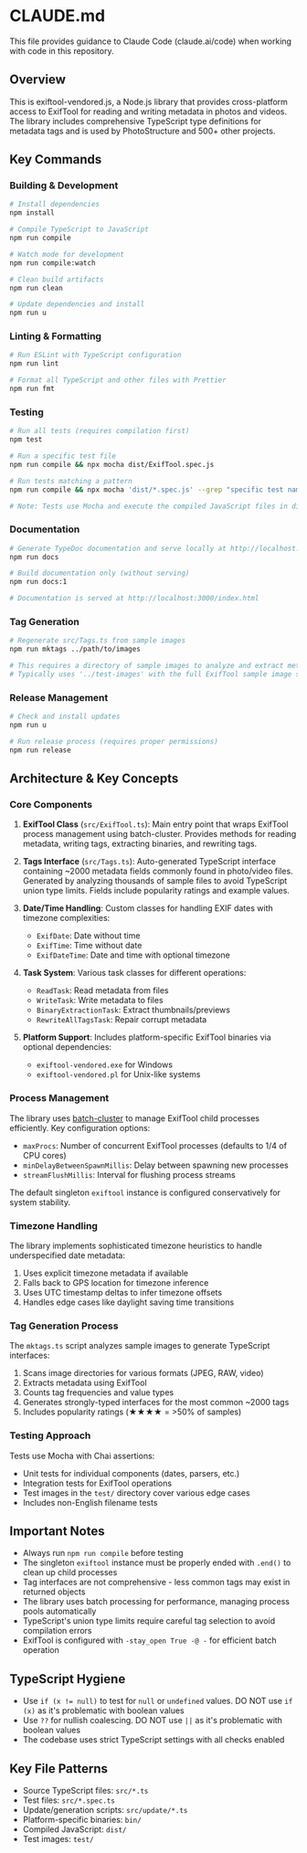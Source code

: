 # CLAUDE.md

This file provides guidance to Claude Code (claude.ai/code) when working with code in this repository.

## Overview

This is exiftool-vendored.js, a Node.js library that provides cross-platform access to ExifTool for reading and writing metadata in photos and videos. The library includes comprehensive TypeScript type definitions for metadata tags and is used by PhotoStructure and 500+ other projects.

## Key Commands

### Building & Development

```bash
# Install dependencies
npm install

# Compile TypeScript to JavaScript
npm run compile

# Watch mode for development
npm run compile:watch

# Clean build artifacts
npm run clean

# Update dependencies and install
npm run u
```

### Linting & Formatting

```bash
# Run ESLint with TypeScript configuration
npm run lint

# Format all TypeScript and other files with Prettier
npm run fmt
```

### Testing

```bash
# Run all tests (requires compilation first)
npm test

# Run a specific test file
npm run compile && npx mocha dist/ExifTool.spec.js

# Run tests matching a pattern
npm run compile && npx mocha 'dist/*.spec.js' --grep "specific test name"

# Note: Tests use Mocha and execute the compiled JavaScript files in dist/
```

### Documentation

```bash
# Generate TypeDoc documentation and serve locally at http://localhost:3000
npm run docs

# Build documentation only (without serving)
npm run docs:1

# Documentation is served at http://localhost:3000/index.html
```

### Tag Generation

```bash
# Regenerate src/Tags.ts from sample images
npm run mktags ../path/to/images

# This requires a directory of sample images to analyze and extract metadata tags
# Typically uses '../test-images' with the full ExifTool sample image suite
```

### Release Management

```bash
# Check and install updates
npm run u

# Run release process (requires proper permissions)
npm run release
```

## Architecture & Key Concepts

### Core Components

1. **ExifTool Class** (`src/ExifTool.ts`): Main entry point that wraps ExifTool process management using batch-cluster. Provides methods for reading metadata, writing tags, extracting binaries, and rewriting tags.

2. **Tags Interface** (`src/Tags.ts`): Auto-generated TypeScript interface containing ~2000 metadata fields commonly found in photo/video files. Generated by analyzing thousands of sample files to avoid TypeScript union type limits. Fields include popularity ratings and example values.

3. **Date/Time Handling**: Custom classes for handling EXIF dates with timezone complexities:
   - `ExifDate`: Date without time
   - `ExifTime`: Time without date
   - `ExifDateTime`: Date and time with optional timezone

4. **Task System**: Various task classes for different operations:
   - `ReadTask`: Read metadata from files
   - `WriteTask`: Write metadata to files
   - `BinaryExtractionTask`: Extract thumbnails/previews
   - `RewriteAllTagsTask`: Repair corrupt metadata

5. **Platform Support**: Includes platform-specific ExifTool binaries via optional dependencies:
   - `exiftool-vendored.exe` for Windows
   - `exiftool-vendored.pl` for Unix-like systems

### Process Management

The library uses [batch-cluster](https://photostructure.github.io/batch-cluster.js/) to manage ExifTool child processes efficiently. Key configuration options:

- `maxProcs`: Number of concurrent ExifTool processes (defaults to 1/4 of CPU cores)
- `minDelayBetweenSpawnMillis`: Delay between spawning new processes
- `streamFlushMillis`: Interval for flushing process streams

The default singleton `exiftool` instance is configured conservatively for system stability.

### Timezone Handling

The library implements sophisticated timezone heuristics to handle underspecified date metadata:

1. Uses explicit timezone metadata if available
2. Falls back to GPS location for timezone inference
3. Uses UTC timestamp deltas to infer timezone offsets
4. Handles edge cases like daylight saving time transitions

### Tag Generation Process

The `mktags.ts` script analyzes sample images to generate TypeScript interfaces:

1. Scans image directories for various formats (JPEG, RAW, video)
2. Extracts metadata using ExifTool
3. Counts tag frequencies and value types
4. Generates strongly-typed interfaces for the most common ~2000 tags
5. Includes popularity ratings (★★★★ = >50% of samples)

### Testing Approach

Tests use Mocha with Chai assertions:

- Unit tests for individual components (dates, parsers, etc.)
- Integration tests for ExifTool operations
- Test images in the `test/` directory cover various edge cases
- Includes non-English filename tests

## Important Notes

- Always run `npm run compile` before testing
- The singleton `exiftool` instance must be properly ended with `.end()` to clean up child processes
- Tag interfaces are not comprehensive - less common tags may exist in returned objects
- The library uses batch processing for performance, managing process pools automatically
- TypeScript's union type limits require careful tag selection to avoid compilation errors
- ExifTool is configured with `-stay_open True -@ -` for efficient batch operation

## TypeScript Hygiene

- Use `if (x != null)` to test for `null` or `undefined` values. DO NOT use `if (x)` as it's problematic with boolean values
- Use `??` for nullish coalescing. DO NOT use `||` as it's problematic with boolean values
- The codebase uses strict TypeScript settings with all checks enabled

## Key File Patterns

- Source TypeScript files: `src/*.ts`
- Test files: `src/*.spec.ts`
- Update/generation scripts: `src/update/*.ts`
- Platform-specific binaries: `bin/`
- Compiled JavaScript: `dist/`
- Test images: `test/`